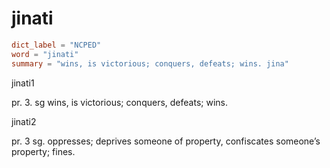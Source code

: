 # jinati

``` toml
dict_label = "NCPED"
word = "jinati"
summary = "wins, is victorious; conquers, defeats; wins. jina"
```

jinati1

pr. 3. sg wins, is victorious; conquers, defeats; wins.

jinati2

pr. 3 sg. oppresses; deprives someone of property, confiscates someone’s property; fines.

